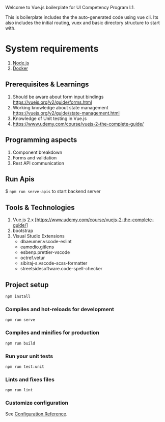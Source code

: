 Welcome to Vue.js boilerplate for UI Competency Program L1.

This is boilerplate includes the the auto-generated code using vue cli. Its also includes the initial routing, vuex and basic directory structure to start with.

# System requirements
1. [Node.js](https://nodejs.org/dist/latest-v10.x/)
2. [Docker](https://docs.docker.com/compose/install/)



## Prerequisites & Learnings
1. Should be aware about form input bindings
    https://vuejs.org/v2/guide/forms.html
2. Working knowledge about state management
    https://vuejs.org/v2/guide/state-management.html
3. Knowledge of Unit testing in Vue.js
4. https://www.udemy.com/course/vuejs-2-the-complete-guide/


## Programming aspects

1. Component breakdown
2. Forms and validation
3. Rest API communication

## Run Apis
$ `npm run serve-apis` to start backend server

## Tools & Technologies

1.  Vue.js 2.x [https://www.udemy.com/course/vuejs-2-the-complete-guide/]
2.  bootstrap
3.  Visual Studio Extensions
	- dbaeumer.vscode-eslint
	- eamodio.gitlens
	- esbenp.prettier-vscode
	- octref.vetur
	- sibiraj-s.vscode-scss-formatter
	- streetsidesoftware.code-spell-checker


## Project setup
```
npm install
```

### Compiles and hot-reloads for development
```
npm run serve
```

### Compiles and minifies for production
```
npm run build
```

### Run your unit tests
```
npm run test:unit
```

### Lints and fixes files
```
npm run lint
```

### Customize configuration
See [Configuration Reference](https://cli.vuejs.org/config/).
